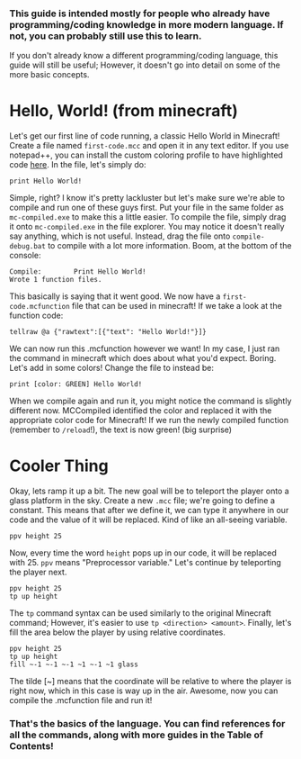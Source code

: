 ### This guide is intended mostly for people who already have programming/coding knowledge in more modern language. If not, you can probably still use this to learn.
If you don't already know a different programming/coding language, this guide will still be useful; However, it doesn't go into detail on some of the more basic concepts.

# Hello, World! (from minecraft)
Let's get our first line of code running, a classic Hello World in Minecraft! Create a file named `first-code.mcc` and open it in any text editor. If you use notepad++, you can install the custom coloring profile to have highlighted code [here](). In the file, let's simply do:
```
print Hello World!
```
Simple, right? I know it's pretty lackluster but let's make sure we're able to compile and run one of these guys first. Put your file in the same folder as `mc-compiled.exe` to make this a little easier. To compile the file, simply drag it onto `mc-compiled.exe` in the file explorer. You may notice it doesn't really say anything, which is not useful. Instead, drag the file onto `compile-debug.bat` to compile with a lot more information. Boom, at the bottom of the console:
```
Compile:        Print Hello World!
Wrote 1 function files.
```
This basically is saying that it went good. We now have a `first-code.mcfunction` file that can be used in minecraft! If we take a look at the function code:
```
tellraw @a {"rawtext":[{"text": "Hello World!"}]}
```
We can now run this .mcfunction however we want! In my case, I just ran the command in minecraft which does about what you'd expect. Boring. Let's add in some colors! Change the file to instead be:
```
print [color: GREEN] Hello World!
```
When we compile again and run it, you might notice the command is slightly different now. MCCompiled identified the color and replaced it with the appropriate color code for Minecraft! If we run the newly compiled function (remember to `/reload`!), the text is now green! (big surprise)

# Cooler Thing
Okay, lets ramp it up a bit. The new goal will be to teleport the player onto a glass platform in the sky. Create a new `.mcc` file; we're going to define a constant. This means that after we define it, we can type it anywhere in our code and the value of it will be replaced. Kind of like an all-seeing variable.
```
ppv height 25
```
Now, every time the word `height` pops up in our code, it will be replaced with 25. `ppv` means "Preprocessor variable." Let's continue by teleporting the player next.
```
ppv height 25
tp up height
```
The `tp` command syntax can be used similarly to the original Minecraft command; However, it's easier to use `tp <direction> <amount>`. Finally, let's fill the area below the player by using relative coordinates.
```
ppv height 25
tp up height
fill ~-1 ~-1 ~-1 ~1 ~-1 ~1 glass
```
The tilde \[~\] means that the coordinate will be relative to where the player is right now, which in this case is way up in the air. Awesome, now you can compile the .mcfunction file and run it!

### That's the basics of the language. You can find references for all the commands, along with more guides in the Table of Contents!
